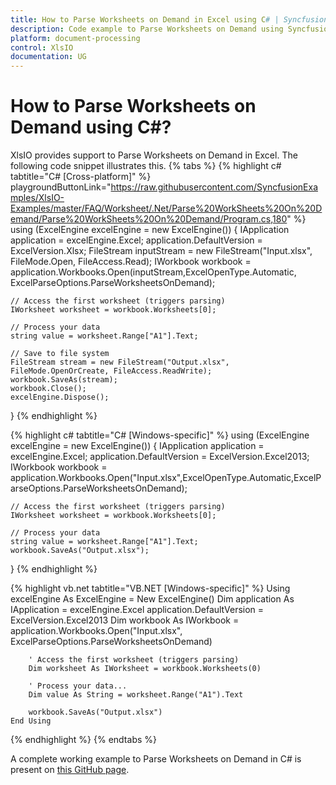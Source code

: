 ```yaml
---
title: How to Parse Worksheets on Demand in Excel using C# | Syncfusion
description: Code example to Parse Worksheets on Demand using Syncfusion .NET Excel library (XlsIO).
platform: document-processing
control: XlsIO
documentation: UG
---
```

# How to Parse Worksheets on Demand using C#?
XlsIO provides support to Parse Worksheets on Demand in Excel. The following code snippet illustrates this.
{% tabs %} 
{% highlight c# tabtitle="C# [Cross-platform]" %} playgroundButtonLink="https://raw.githubusercontent.com/SyncfusionExamples/XlsIO-Examples/master/FAQ/Worksheet/.Net/Parse%20WorkSheets%20On%20Demand/Parse%20WorkSheets%20On%20Demand/Program.cs,180" %}
using (ExcelEngine excelEngine = new ExcelEngine())
{
    IApplication application = excelEngine.Excel;
    application.DefaultVersion = ExcelVersion.Xlsx;
    FileStream inputStream = new FileStream("Input.xlsx", FileMode.Open, FileAccess.Read);
    IWorkbook workbook = application.Workbooks.Open(inputStream,ExcelOpenType.Automatic, ExcelParseOptions.ParseWorksheetsOnDemand);

    // Access the first worksheet (triggers parsing)
    IWorksheet worksheet = workbook.Worksheets[0];

    // Process your data
    string value = worksheet.Range["A1"].Text;

    // Save to file system
    FileStream stream = new FileStream("Output.xlsx", FileMode.OpenOrCreate, FileAccess.ReadWrite);
    workbook.SaveAs(stream);
    workbook.Close();
    excelEngine.Dispose();
}
{% endhighlight %}

{% highlight c# tabtitle="C# [Windows-specific]" %} 
using (ExcelEngine excelEngine = new ExcelEngine())
{
    IApplication application = excelEngine.Excel;
    application.DefaultVersion = ExcelVersion.Excel2013;
    IWorkbook workbook = application.Workbooks.Open("Input.xlsx",ExcelOpenType.Automatic,ExcelParseOptions.ParseWorksheetsOnDemand);

    // Access the first worksheet (triggers parsing)
    IWorksheet worksheet = workbook.Worksheets[0];

    // Process your data
    string value = worksheet.Range["A1"].Text;
    workbook.SaveAs("Output.xlsx");
}
{% endhighlight %}

{% highlight vb.net tabtitle="VB.NET [Windows-specific]" %}
    Using excelEngine As ExcelEngine = New ExcelEngine()
        Dim application As IApplication = excelEngine.Excel
        application.DefaultVersion = ExcelVersion.Excel2013
        Dim workbook As IWorkbook = application.Workbooks.Open("Input.xlsx", ExcelParseOptions.ParseWorksheetsOnDemand)

        ' Access the first worksheet (triggers parsing)
        Dim worksheet As IWorksheet = workbook.Worksheets(0)

        ' Process your data...
        Dim value As String = worksheet.Range("A1").Text

        workbook.SaveAs("Output.xlsx")
    End Using
{% endhighlight %}
{% endtabs %}

A complete working example to Parse Worksheets on Demand in C# is present on [this GitHub page](https://github.com/SyncfusionExamples/XlsIO-Examples/tree/master/FAQ/Worksheet/.Net/Parse%20WorkSheets%20On%20Demand).   


